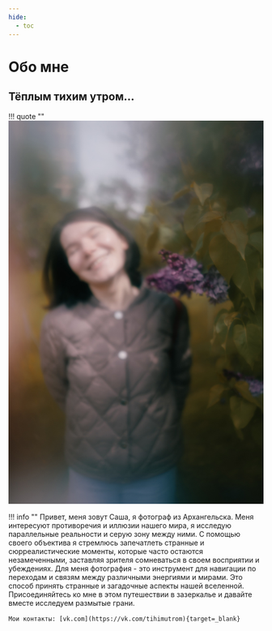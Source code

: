 ```yaml
---
hide:
  - toc
---
```

# Обо мне

## Тёплым тихим утром...

<div class="grid" markdown>

!!! quote ""
    ![](./images/gafarova.jpg)

!!! info ""
    Привет, меня зовут Саша, я фотограф из Архангельска. Меня интересуют противоречия и иллюзии нашего мира, я исследую параллельные   реальности и серую зону между ними. С помощью своего объектива я стремлюсь запечатлеть странные и сюрреалистические моменты, которые часто остаются незамеченными, заставляя зрителя сомневаться в своем восприятии и убеждениях. Для меня фотография - это инструмент для навигации по переходам и связям между различными энергиями и мирами. Это способ принять странные и загадочные аспекты нашей вселенной. Присоединяйтесь ко мне в этом путешествии в зазеркалье и давайте вместе исследуем размытые грани.

    Мои контакты: [vk.com](https://vk.com/tihimutrom){target=_blank}

</div>
